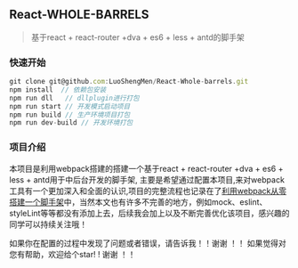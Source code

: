 ## React-WHOLE-BARRELS
>  基于react + react-router +dva + es6 + less + antd的脚手架

### 快速开始
```javascript
git clone git@github.com:LuoShengMen/React-Whole-barrels.git
npm install  // 依赖包安装
npm run dll   // dllplugin进行打包
npm run start // 开发模式启动项目
npm run build // 生产环境项目打包
npm run dev-build // 开发环境打包
```

### 项目介绍
本项目是利用webpack搭建的搭建一个基于react + react-router +dva + es6 + less + antd用于中后台开发的脚手架,
主要是希望通过配置本项目,来对webpack工具有一个更加深入和全面的认识,项目的完整流程也记录在了[利用webpack从零搭建一个脚手架]()中，当然本文也有许多不完善的地方，例如mock、eslint、styleLint等等都没有添加上去，后续我会加上以及不断完善优化该项目，感兴趣的同学可以持续关注哦！

如果你在配置的过程中发现了问题或者错误，请告诉我！！谢谢 ！！
如果觉得对您有帮助，欢迎给个star! ! 谢谢 ！！
